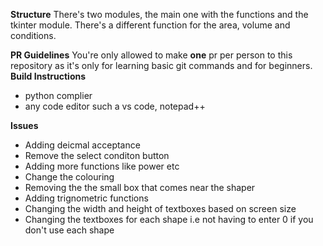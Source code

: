 **Structure**
There's two modules, the main one with the functions and the tkinter module.
There's a different function for the area, volume and conditions.

**PR Guidelines**
You're only allowed to make **one** pr per person to this repository as it's only for learning basic git commands and for beginners.
**Build Instructions**
- python complier
- any code editor such a vs code, notepad++ 

 **Issues**
- Adding deicmal acceptance
- Remove the select conditon button
- Adding more functions like power etc
- Change the colouring 
- Removing the the small box that comes near the shaper
- Adding trignometric functions
- Changing the width and height of textboxes based on screen size
- Changing the textboxes for each shape i.e not having to enter 0 if you don't use each shape


